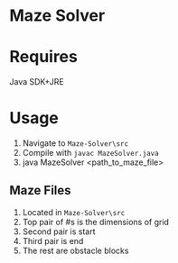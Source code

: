 Maze Solver
===

# Requires
Java SDK+JRE

# Usage
1. Navigate to `Maze-Solver\src`
2. Compile with `javac MazeSolver.java`
3. java MazeSolver <path_to_maze_file>

## Maze Files
1. Located in `Maze-Solver\src`
2. Top pair of #s is the dimensions of grid
3. Second pair is start
4. Third pair is end
5. The rest are obstacle blocks

